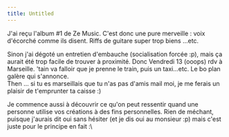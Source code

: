 ```yaml
---
title: Untitled
---
```


J'ai reçu l'album #1 de Ze Music. C'est donc une pure merveille : voix
d'écorché comme ils disent. Riffs de guitare super trop biens ...etc.

Sinon j'ai dégoté un entretien d'embauche (socialisation forcée :p), mais ça
aurait été trop facile de trouver à proximité. Donc Vendredi 13 (ooops) rdv à
Marseille. 'tain va falloir que je prenne le train, puis un taxi...etc. Le bo
plan galère qui s'annonce.  
Then ... si tu es marseillais que tu n'as pas d'amis mail moi, je me ferais un
plaisir de t'emprunter ta caisse :)

Je commence aussi à découvrir ce qu'on peut ressentir quand une personne
utilise vos créations à des fins personnelles. Rien de méchant, puisque
j'aurais dit oui sans hésiter (et je dis oui au monsieur :p) mais c'est juste
pour le principe en fait :\

